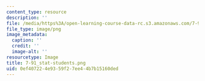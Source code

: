 ```yaml
---
content_type: resource
description: ''
file: /media/https%3A/open-learning-course-data-rc.s3.amazonaws.com/7-91j-foundations-of-computational-and-systems-biology-spring-2014/0ef407224e9359f27ee44b7b15160ded_7-91_stat-students.png
file_type: image/png
image_metadata:
  caption: ''
  credit: ''
  image-alt: ''
resourcetype: Image
title: 7-91_stat-students.png
uid: 0ef40722-4e93-59f2-7ee4-4b7b15160ded
---
```

